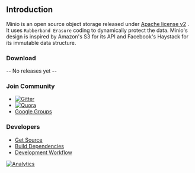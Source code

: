 ## Introduction

Minio is an open source object storage released under [Apache license v2](./LICENSE) . It uses ``Rubberband Erasure`` coding to dynamically protect the data.
Minio's design is inspired by Amazon's S3 for its API and Facebook's Haystack for its immutable data structure.

### Download

-- No releases yet --

### Join Community
* [![Gitter](https://badges.gitter.im/Join%20Chat.svg)](https://gitter.im/Minio-io/minio?utm_source=badge&utm_medium=badge&utm_campaign=pr-badge&utm_content=badge)
* [![Quora](http://upload.wikimedia.org/wikipedia/commons/thumb/5/57/Quora_logo.svg/55px-Quora_logo.svg.png)](http://www.quora.com/Minio)
* [Google Groups](https://groups.google.com/forum/#!forum/minio-dev)

### Developers
* [Get Source](./DEVELOPER.md)
* [Build Dependencies](./BUILDDEPS.md)
* [Development Workflow](./DEVELOPER.md#developer-guidelines)

[![Analytics](https://ga-beacon.appspot.com/UA-56860620-3/minio/readme)](https://github.com/igrigorik/ga-beacon)
